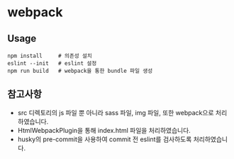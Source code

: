 # webpack

## Usage

```
npm install     # 의존성 설치
eslint --init   # eslint 설정
npm run build   # webpack을 통한 bundle 파일 생성
```

## 참고사항

- src 디렉토리의 js 파일 뿐 아니라 sass 파일, img 파일, 또한 webpack으로 처리하였습니다.
- HtmlWebpackPlugin을 통해 index.html 파일을 처리하였습니다.
- husky의 pre-commit을 사용하여 commit 전 eslint를 검사하도록 처리하였습니다.
